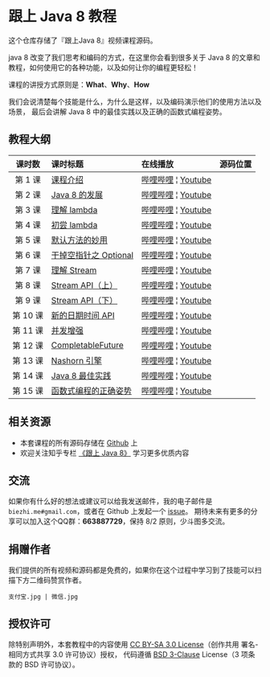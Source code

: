 # 跟上 Java 8 教程

这个仓库存储了『跟上Java 8』视频课程源码。

java 8 改变了我们思考和编码的方式，在这里你会看到很多关于 Java 8 的文章和教程，如何使用它的各种功能，以及如何让你的编程更轻松！

课程的讲授方式原则是：**What**、**Why**、**How**

我们会说清楚每个技能是什么，为什么是这样，以及编码演示他们的使用方法以及场景，
最后会讲解 Java 8 中的最佳实践以及正确的函数式编程姿势。

## 教程大纲

| 课时数 | 课时标题 | 在线播放 | 源码位置 |
|:-----:|:--------|:-------|:-------|
|第 1 课 | [课程介绍]() | [哔哩哔哩]() &brvbar; [Youtube]() |  |
|第 2 课 | [Java 8 的发展]() | [哔哩哔哩]() &brvbar; [Youtube]() | |
|第 3 课 | [理解 lambda]() | [哔哩哔哩]() &brvbar; [Youtube]() | |
|第 4 课 | [初尝 lambda]() | [哔哩哔哩]() &brvbar; [Youtube]() | |
|第 5 课 | [默认方法的妙用]() | [哔哩哔哩]() &brvbar; [Youtube]() | |
|第 6 课 | [干掉空指针之 Optional]() | [哔哩哔哩]() &brvbar; [Youtube]() | |
|第 7 课 | [理解 Stream]() | [哔哩哔哩]() &brvbar; [Youtube]() | |
|第 8 课 | [Stream API（上）]() | [哔哩哔哩]() &brvbar; [Youtube]() | |
|第 9 课 | [Stream API（下）]() | [哔哩哔哩]() &brvbar; [Youtube]() | |
|第 10 课 | [新的日期时间 API]() | [哔哩哔哩]() &brvbar; [Youtube]() | |
|第 11 课 | [并发增强]() | [哔哩哔哩]() &brvbar; [Youtube]() | |
|第 12 课 | [CompletableFuture]() | [哔哩哔哩]() &brvbar; [Youtube]() | |
|第 13 课 | [Nashorn 引擎]() | [哔哩哔哩]() &brvbar; [Youtube]() | |
|第 14 课| [Java 8 最佳实践]() | [哔哩哔哩]() &brvbar; [Youtube]() | |
|第 15 课| [函数式编程的正确姿势]() | [哔哩哔哩]() &brvbar; [Youtube]() | |

## 相关资源

- 本套课程的所有源码存储在 [Github](https://github.com/biezhi/lets-java8) 上
- 欢迎关注知乎专栏 [《跟上 Java 8》](https://zhuanlan.zhihu.com/java8) 学习更多优质内容

## 交流

如果你有什么好的想法或建议可以给我发送邮件，我的电子邮件是 `biezhi.me#gmail.com`，或者在 Github 上发起一个 [issue](https://github.com/biezhi/lets-java8/issues/new)。
期待未来有更多的分享可以加入这个QQ群：**663887729**，保持 8/2 原则，少斗图多交流。

## 捐赠作者

我们提供的所有视频和源码都是免费的，如果你在这个过程中学习到了技能可以扫描下方二维码赞赏作者。

`支付宝.jpg | 微信.jpg`

## 授权许可

除特别声明外，本套教程中的内容使用 [CC BY-SA 3.0 License](https://creativecommons.org/licenses/by-sa/3.0/deed.zh)（创作共用 署名-相同方式共享 3.0 许可协议）授权，
代码遵循 [BSD 3-Clause](https://opensource.org/licenses/BSD-3-Clause) License（3 项条款的 BSD 许可协议）。

